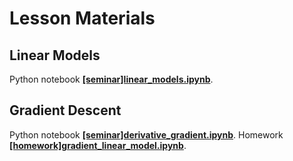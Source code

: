 # Lesson Materials

## Linear Models
Python notebook [**[seminar]linear_models.ipynb**](./[seminar]linear_models.ipynb).

## Gradient Descent
Python notebook [**[seminar]derivative_gradient.ipynb**](./[seminar]derivative_gradient.ipynb).
Homework [**[homework]gradient_linear_model.ipynb**](./[homework]gradient_linear_model.ipynb).
